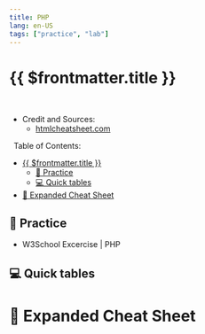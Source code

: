 ```yaml
---
title: PHP
lang: en-US
tags: ["practice", "lab"]
---
```


# {{ $frontmatter.title }}

<TagBadge />

&nbsp;
&nbsp;
- Credit and Sources:
  - [htmlcheatsheet.com](https://htmlcheatsheet.com/)


&nbsp;
Table of Contents:
- [{{ $frontmatter.title }}](#-frontmattertitle-)
  - [🎯 Practice](#-practice)
  - [💻 Quick tables](#-quick-tables)
- [📖 Expanded Cheat Sheet](#-expanded-cheat-sheet)

## 🎯 Practice
- W3School Excercise | PHP 

## 💻 Quick tables

<table-code>

<table-row-code title="IN"  
code="
SELECT * FROM users WHERE dept IN ('design', 'sales');
" />
</table-code>

# 📖 Expanded Cheat Sheet